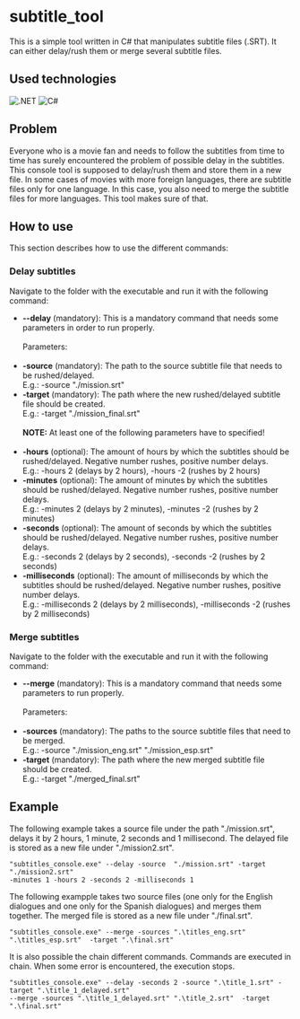 # subtitle_tool
This is a simple tool written in C# that manipulates subtitle files (.SRT).
It can either delay/rush them or merge several subtitle files.

## Used technologies
![.NET](https://img.shields.io/badge/.NET-violet?style=for-the-badge&logo=.NET) ![C#](https://img.shields.io/badge/C%23-green?style=for-the-badge)

## Problem
Everyone who is a movie fan and needs to follow the subtitles from time to time has surely 
encountered the problem of possible delay in the subtitles.
This console tool is supposed to delay/rush them and store them in a new file.
In some cases of movies with more foreign languages, there are subtitle files only for one language.
In this case, you also need to merge the subtitle files for more languages.
This tool makes sure of that.

## How to use
This section describes how to use the different commands:

### Delay subtitles

Navigate to the folder with the executable and run it with the following command:
* **--delay** (mandatory): This is a mandatory command that needs some parameters in order to run properly.
</br></br>
Parameters:
</br></br>
* **-source** (mandatory): The path to the source subtitle file that needs to be rushed/delayed. </br>
E.g.: -source "./mission.srt"
* **-target** (mandatory): The path where the new rushed/delayed subtitle file should be created. </br>
E.g.: -target "./mission_final.srt" </br></br>
**NOTE:** At least one of the following parameters have to specified!
</br></br>
* **-hours** (optional): The amount of hours by which the subtitles should be rushed/delayed. 
Negative number rushes, positive number delays. </br>
E.g.: -hours 2 (delays by 2 hours), -hours -2 (rushes by 2 hours)
* **-minutes** (optional): The amount of minutes by which the subtitles should be rushed/delayed. 
Negative number rushes, positive number delays. </br>
E.g.: -minutes 2 (delays by 2 minutes), -minutes -2 (rushes by 2 minutes)
* **-seconds** (optional): The amount of seconds by which the subtitles should be rushed/delayed. 
Negative number rushes, positive number delays. </br>
E.g.: -seconds 2 (delays by 2 seconds), -seconds -2 (rushes by 2 seconds)
* **-milliseconds** (optional): The amount of milliseconds by which the subtitles should be rushed/delayed. 
Negative number rushes, positive number delays. </br>
E.g.: -milliseconds 2 (delays by 2 milliseconds), -milliseconds -2 (rushes by 2 milliseconds)

### Merge subtitles
Navigate to the folder with the executable and run it with the following command:
* **--merge** (mandatory): This is a mandatory command that needs some parameters to run properly.
</br></br>
Parameters:
</br></br>
* **-sources** (mandatory): The paths to the source subtitle files that need to be merged. </br>
E.g.: -source "./mission_eng.srt" "./mission_esp.srt"  
* **-target** (mandatory): The path where the new merged subtitle file should be created. </br>
E.g.: -target "./merged_final.srt" 

## Example
The following example takes a source file under the path "./mission.srt", delays it by
2 hours, 1 minute, 2 seconds and 1 millisecond.
The delayed file is stored as a new file under "./mission2.srt".

```plaintext
"subtitles_console.exe" --delay -source  "./mission.srt" -target "./mission2.srt"
-minutes 1 -hours 2 -seconds 2 -milliseconds 1
```

The following exampple takes two source files (one only for the English dialogues and one only for the Spanish dialogues)
and merges them together.
The merged file is stored as a new file under "./final.srt".
```plaintext
"subtitles_console.exe" --merge -sources ".\titles_eng.srt" ".\titles_esp.srt"  -target ".\final.srt"
```
It is also possible the chain different commands.
Commands are executed in chain.
When some error is encountered, the execution stops.

```plaintext
"subtitles_console.exe" --delay -seconds 2 -source ".\title_1.srt" -target ".\title_1_delayed.srt" 
--merge -sources ".\title_1_delayed.srt" ".\title_2.srt"  -target ".\final.srt"
```

